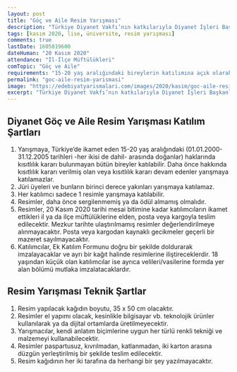 ```yaml
---
layout: post
title: "Göç ve Aile Resim Yarışması"
description: "Türkiye Diyanet Vakfı’nın katkılarıyla Diyanet İşleri Başkanlığı tarafından düzenlenen Göç ve Aile temalı bu yarışma, Türkiye’de ikamet eden 15-20 yaş aralığındaki bireylerin katılımına açık olarak düzenlenmektedir"
tags: [kasım 2020, lise, üniversite, resim yarışması]
comments: true
lastDate: 1605819600  
dateHuman: "20 Kasım 2020"
attendance: "İl-İlçe Müftülükleri"
comTopic: "Göç ve Aile"
requirements: "15-20 yaş aralığındaki bireylerin katılımına açık olarak düzenlenmektedir"
permalink: "goc-aile-resim-yarismasi"
image: "https://edebiyatyarismalari.com/images/2020/kasim/goc-aile-resim-yarismasi.jpg"
excerpt: "Türkiye Diyanet Vakfı’nın katkılarıyla Diyanet İşleri Başkanlığı tarafından düzenlenen Göç ve Aile temalı bu yarışma, Türkiye’de ikamet eden 15-20 yaş aralığındaki bireylerin katılımına açık olarak düzenlenmektedir"
---
```


## Diyanet Göç ve Aile Resim Yarışması Katılım Şartları
1. Yarışmaya, Türkiye’de ikamet eden 15-20 yaş aralığındaki (01.01.2000-31.12.2005 tarihleri -her ikisi de dahil- arasında doğanlar) haklarında kısıtlılık kararı bulunmayan bütün bireyler katılabilir. Daha önce hakkında kısıtlılık kararı verilmiş olan veya kısıtlılık kararı devam edenler yarışmaya katılamazlar.
2. Jüri üyeleri ve bunların birinci derece yakınları yarışmaya katılamaz.
3. Her katılımcı sadece 1 resimle yarışmaya katılabilir.
4. Resimler, daha önce sergilenmemiş ya da ödül almamış olmalıdır.
5. Resimler, 20 Kasım 2020 tarihi mesai bitimine kadar katılımcıların ikamet ettikleri il ya da
ilçe müftülüklerine elden, posta veya kargoyla teslim edilecektir. Mezkur tarihte ulaştırılmamış resimler değerlendirilmeye alınmayacaktır. Posta veya kargodan kaynaklı gecikmeler geçerli bir mazeret sayılmayacaktır.
6. Katılımcılar, Ek Katılım Formunu doğru bir şekilde doldurarak imzalayacaklar ve ayrı bir kağıt halinde resimlerine iliştireceklerdir. 18 yaşından küçük olan katılımcılar ise ayrıca velileri/vasilerine formda yer alan bölümü mutlaka imzalatacaklardır.

## Resim Yarışması Teknik Şartlar
1. Resim yapılacak kağıdın boyutu, 35 x 50 cm olacaktır.
2. Resimler el yapımı olacak, kesinlikle bilgisayar vb. teknolojik ürünler kullanılarak ya da dijital ortamlarda üretilmeyecektir.
3. Yarışmacılar, kendi anlatım biçimlerine uygun her türlü renkli tekniği ve malzemeyi kullanabilecektir.
4. Resimler paspartusuz, kıvrılmadan, katlanmadan, iki karton arasına düzgün yerleştirilmiş bir şekilde teslim edilecektir.
5. Resim kağıdının her iki tarafına da herhangi bir şey yazılmayacaktır. 